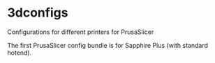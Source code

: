 # 3dconfigs
Configurations for different printers for PrusaSlicer

The first PrusaSlicer config bundle is for Sapphire Plus (with standard hotend).
